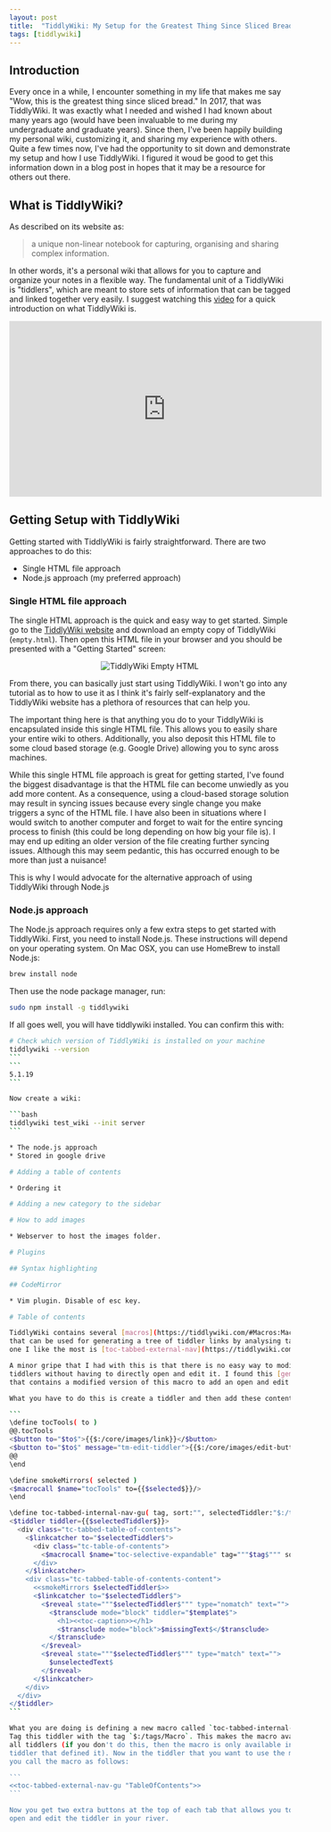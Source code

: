 ```yaml
---
layout: post
title:  "TiddlyWiki: My Setup for the Greatest Thing Since Sliced Bread"
tags: [tiddlywiki]
---
```


## Introduction

Every once in a while, I encounter something in my life that makes me say "Wow,
this is the greatest thing since sliced bread." In 2017, that was TiddlyWiki. It
was exactly what I needed and wished I had known about many years ago (would 
have been invaluable to me during my undergraduate and graduate years).  Since 
then, I've been happily building my personal wiki, customizing it, and sharing 
my experience with others. Quite a few times now, I've had the opportunity to 
sit down and demonstrate my setup and how I use TiddlyWiki. I figured it woud be 
good to get this information down in a blog post in hopes that it may be a 
resource for others out there.

## What is TiddlyWiki? 

As described on its website as:

> a unique non-linear notebook for capturing, organising and sharing complex 
> information.

In other words, it's a personal wiki that allows for you to capture and 
organize your notes in a flexible way. The fundamental unit of a TiddlyWiki is 
"tiddlers", which are meant to store sets of information that can be tagged
and linked together very easily. I suggest watching this [video](https://www.youtube.com/watch?v=KtCUr83XgyE) 
for a quick introduction on what TiddlyWiki is.

<iframe width="560" height="315" src="https://www.youtube.com/embed/KtCUr83XgyE" frameborder="0" allow="accelerometer; autoplay; encrypted-media; gyroscope; picture-in-picture" allowfullscreen></iframe>

## Getting Setup with TiddlyWiki

Getting started with TiddlyWiki is fairly straightforward. There are two 
approaches to do this:

* Single HTML file approach
* Node.js approach (my preferred approach)

### Single HTML file approach

The single HTML approach is the quick and easy way to get started. Simple go to 
the [TiddlyWiki website](https://tiddlywiki.com) and download an empty copy of 
TiddlyWiki (`empty.html`). Then open this HTML file in your browser and you 
should be presented with a "Getting Started" screen:

<p align="middle">
<img src="{{ site.url }}/assets/tiddlywiki/tiddlywiki_empty.png" alt = "TiddlyWiki Empty HTML" />
</p>

From there, you can basically just start using TiddlyWiki. I won't go into any
tutorial as to how to use it as I think it's fairly self-explanatory and the 
TiddlyWiki website has a plethora of resources that can help you.

The important thing here is that anything you do to your TiddlyWiki is 
encapsulated inside this single HTML file. This allows you to easily share your 
entire wiki to others. Additionally, you also deposit this HTML file to some 
cloud based storage (e.g. Google Drive) allowing you to sync aross machines. 

While this single HTML file approach is great for getting started, I've found
the biggest disadvantage is that the HTML file can become unwiedly as you add 
more content. As a consequence, using a cloud-based storage solution may result
in syncing issues because every single change you make triggers a sync of
the HTML file. I have also  been in situations where I would switch to another 
computer and forget to wait for the entire syncing process to finish (this could 
be long depending on how big your file is). I may end up editing an older 
version of the file creating further syncing issues. Although this may seem 
pedantic, this has occurred enough to be more than just a nuisance!

This is why I would advocate for the alternative approach of using TiddlyWiki
through Node.js

### Node.js approach

The Node.js approach requires only a few extra steps to get started with 
TiddlyWiki. First, you need to install Node.js. These instructions will depend
on your operating system. On Mac OSX, you can use HomeBrew to install Node.js:

```bash
brew install node
```

Then use the node package manager, run:

```bash
sudo npm install -g tiddlywiki
```

If all goes well, you will have tiddlywiki installed. You can confirm this with:

````bash
# Check which version of TiddlyWiki is installed on your machine
tiddlywiki --version
```
```
5.1.19
```

Now create a wiki:

```bash
tiddlywiki test_wiki --init server
```

* The node.js approach
* Stored in google drive

# Adding a table of contents

* Ordering it

# Adding a new category to the sidebar

# How to add images

* Webserver to host the images folder.

# Plugins

## Syntax highlighting

## CodeMirror

* Vim plugin. Disable of esc key.

# Table of contents 

TiddlyWiki contains several [macros](https://tiddlywiki.com/#Macros:Macros%20HelloThere%20GettingStarted%20Community). 
that can be used for generating a tree of tiddler links by analysing tags. The 
one I like the most is [toc-tabbed-external-nav](https://tiddlywiki.com/#Example%20Table%20of%20Contents%3A%20Tabbed%20External).

A minor gripe that I had with this is that there is no easy way to modify the 
tiddlers without having to directly open and edit it. I found this [gem](https://tiddlywiki.com/#Example%20Table%20of%20Contents%3A%20Tabbed%20External)
that contains a modified version of this macro to add an open and edit button.

What you have to do this is create a tiddler and then add these contents:

```
\define tocTools( to )
@@.tocTools
<$button to="$to$">{{$:/core/images/link}}</$button>
<$button to="$to$" message="tm-edit-tiddler">{{$:/core/images/edit-button}}</$button>
@@
\end

\define smokeMirrors( selected )
<$macrocall $name="tocTools" to={{$selected$}}/>
\end

\define toc-tabbed-internal-nav-gu( tag, sort:"", selectedTiddler:"$:/temp/toc/selectedTiddler", unselectedText, missingText, template:"" )
<$tiddler tiddler={{$selectedTiddler$}}>
  <div class="tc-tabbed-table-of-contents">
    <$linkcatcher to="$selectedTiddler$">
      <div class="tc-table-of-contents">
        <$macrocall $name="toc-selective-expandable" tag="""$tag$""" sort="""$sort$""" itemClassFilter=<<toc-tabbed-selected-item-filter selectedTiddler:"""$selectedTiddler$""">>/>
      </div>
    </$linkcatcher>
    <div class="tc-tabbed-table-of-contents-content">
      <<smokeMirrors $selectedTiddler$>>
      <$linkcatcher to="$selectedTiddler$">
        <$reveal state="""$selectedTiddler$""" type="nomatch" text="">
          <$transclude mode="block" tiddler="$template$">
            <h1><<toc-caption>></h1>
            <$transclude mode="block">$missingText$</$transclude>
          </$transclude>
        </$reveal>
        <$reveal state="""$selectedTiddler$""" type="match" text="">
          $unselectedText$
        </$reveal>
      </$linkcatcher>
    </div>
  </div>
</$tiddler>
```

What you are doing is defining a new macro called `toc-tabbed-internal-nav-gu`.
Tag this tiddler with the tag `$:/tags/Macro`. This makes the macro available to 
all tiddlers (if you don't do this, then the macro is only available in the 
tiddler that defined it). Now in the tiddler that you want to use the macro in, 
you call the macro as follows:

```
<<toc-tabbed-external-nav-gu "TableOfContents">>
```

Now you get two extra buttons at the top of each tab that allows you to easily
open and edit the tiddler in your river.

